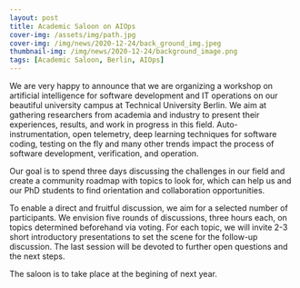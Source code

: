 ```yaml
---
layout: post
title: Academic Saloon on AIOps
cover-img: /assets/img/path.jpg
cover-img: /img/news/2020-12-24/back_ground_img.jpeg
thumbnail-img: /img/news/2020-12-24/background_image.png
tags: [Academic Saloon, Berlin, AIOps]
---
```


We are very happy to announce that we are organizing a workshop on artificial intelligence for software development and IT operations on our beautiful university campus at Technical University Berlin. We aim at gathering researchers from academia and industry to present their experiences, results, and work in progress in this field. Auto-instrumentation, open telemetry, deep learning techniques for software coding, testing on the fly and many other trends impact the process of software development, verification, and operation.

Our goal is to spend three days discussing the challenges in our field and create a community roadmap with topics to look for, which can help us and our PhD students to find orientation and collaboration opportunities.

To enable a direct and fruitful discussion, we aim for a selected number of participants. We envision five rounds of discussions, three hours each, on topics determined beforehand via voting. For each topic, we will invite 2-3 short introductory presentations to set the scene for the follow-up discussion. The last session will be devoted to further open questions and the next steps.

The saloon is to take place at the begining of next year. 